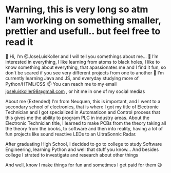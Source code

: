 # Warning, this is very long so atm I'am working on something smaller, prettier and usefull.. but feel free to read it

👋 Hi, I’m @JoseLuisKoller and I will tell you somethings about me...
👀 I’m interested in everything, I like learning from atoms to black holes, I like to know something about everything, that apassionates me and I find it fun, so don't be scared if you see very different projects from one to another
🌱 I’m currently learning Java and JS, and everyday studying more of Python/HTML/CSS
📫 You can reach me to my email joseluiskoller98@gmail.com , or hit me in one of my social medias

About me (Extended)
I'm from Neuquen, this is important, and I went to a secondary school of electronics, that is where I got my title of Electronic Technician and I got specialized in Automaticon and Control process 
that this gives me the ability to program PLC in industry areas. About the Electronic Technician title, I learned to make PCBs from the theory taking all the theory from the books, to software and then
into reality, having a lot of fun projects like sound reactive LEDs to an UltraSonnic Radar.

After graduating High School, I decided to go to college to study Software Engineering, learning Python and well that stuff you know... And besides college I strated to investigate and research about other things

And well, know I make things for fun and sometimes I get paid for them 😃
